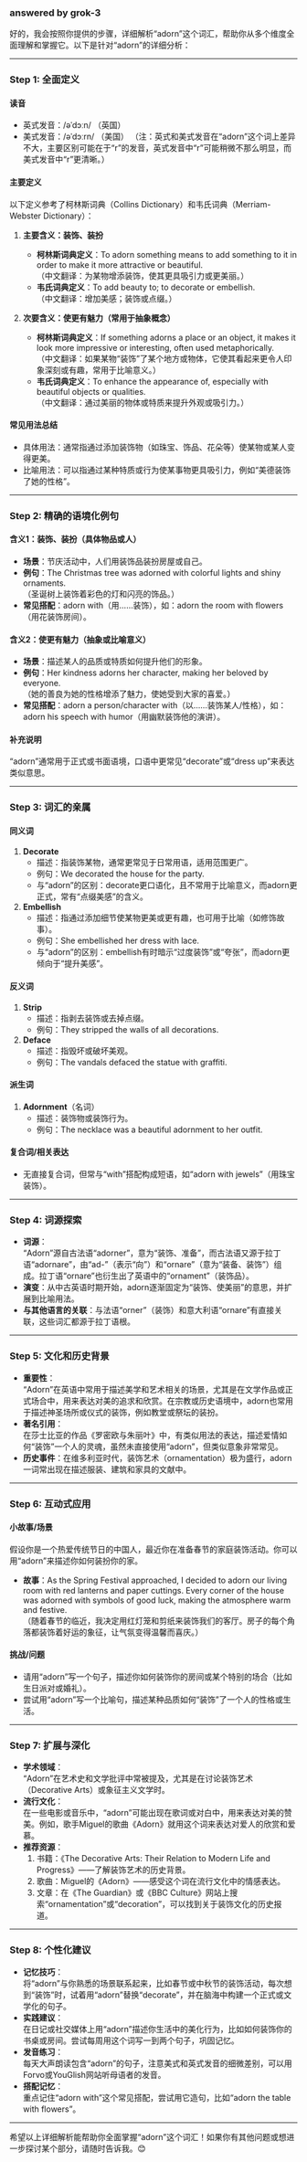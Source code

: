### answered by grok-3
好的，我会按照你提供的步骤，详细解析“adorn”这个词汇，帮助你从多个维度全面理解和掌握它。以下是针对“adorn”的详细分析：

---

### Step 1: 全面定义

#### 读音
- 英式发音：/əˈdɔːn/ （英国）
- 美式发音：/əˈdɔːrn/ （美国）
（注：英式和美式发音在“adorn”这个词上差异不大，主要区别可能在于“r”的发音，英式发音中“r”可能稍微不那么明显，而美式发音中“r”更清晰。）

#### 主要定义
以下定义参考了柯林斯词典（Collins Dictionary）和韦氏词典（Merriam-Webster Dictionary）：

1. **主要含义：装饰、装扮**
   - **柯林斯词典定义**：To adorn something means to add something to it in order to make it more attractive or beautiful.  
     （中文翻译：为某物增添装饰，使其更具吸引力或更美丽。）
   - **韦氏词典定义**：To add beauty to; to decorate or embellish.  
     （中文翻译：增加美感；装饰或点缀。）

2. **次要含义：使更有魅力（常用于抽象概念）**
   - **柯林斯词典定义**：If something adorns a place or an object, it makes it look more impressive or interesting, often used metaphorically.  
     （中文翻译：如果某物“装饰”了某个地方或物体，它使其看起来更令人印象深刻或有趣，常用于比喻意义。）
   - **韦氏词典定义**：To enhance the appearance of, especially with beautiful objects or qualities.  
     （中文翻译：通过美丽的物体或特质来提升外观或吸引力。）

#### 常见用法总结
- 具体用法：通常指通过添加装饰物（如珠宝、饰品、花朵等）使某物或某人变得更美。
- 比喻用法：可以指通过某种特质或行为使某事物更具吸引力，例如“美德装饰了她的性格”。

---

### Step 2: 精确的语境化例句

#### 含义1：装饰、装扮（具体物品或人）
- **场景**：节庆活动中，人们用装饰品装扮房屋或自己。
- **例句**：The Christmas tree was adorned with colorful lights and shiny ornaments.  
  （圣诞树上装饰着彩色的灯和闪亮的饰品。）
- **常见搭配**：adorn with（用……装饰），如：adorn the room with flowers（用花装饰房间）。

#### 含义2：使更有魅力（抽象或比喻意义）
- **场景**：描述某人的品质或特质如何提升他们的形象。
- **例句**：Her kindness adorns her character, making her beloved by everyone.  
  （她的善良为她的性格增添了魅力，使她受到大家的喜爱。）
- **常见搭配**：adorn a person/character with（以……装饰某人/性格），如：adorn his speech with humor（用幽默装饰他的演讲）。

#### 补充说明
“adorn”通常用于正式或书面语境，口语中更常见“decorate”或“dress up”来表达类似意思。

---

### Step 3: 词汇的亲属

#### 同义词
1. **Decorate**  
   - 描述：指装饰某物，通常更常见于日常用语，适用范围更广。  
   - 例句：We decorated the house for the party.  
   - 与“adorn”的区别：decorate更口语化，且不常用于比喻意义，而adorn更正式，常有“点缀美感”的含义。
2. **Embellish**  
   - 描述：指通过添加细节使某物更美或更有趣，也可用于比喻（如修饰故事）。  
   - 例句：She embellished her dress with lace.  
   - 与“adorn”的区别：embellish有时暗示“过度装饰”或“夸张”，而adorn更倾向于“提升美感”。

#### 反义词
1. **Strip**  
   - 描述：指剥去装饰或去掉点缀。  
   - 例句：They stripped the walls of all decorations.  
2. **Deface**  
   - 描述：指毁坏或破坏美观。  
   - 例句：The vandals defaced the statue with graffiti.

#### 派生词
1. **Adornment**（名词）  
   - 描述：装饰物或装饰行为。  
   - 例句：The necklace was a beautiful adornment to her outfit.

#### 复合词/相关表达
- 无直接复合词，但常与“with”搭配构成短语，如“adorn with jewels”（用珠宝装饰）。

---

### Step 4: 词源探索

- **词源**：  
  “Adorn”源自古法语“adorner”，意为“装饰、准备”，而古法语又源于拉丁语“adornare”，由“ad-”（表示“向”）和“ornare”（意为“装备、装饰”）组成。拉丁语“ornare”也衍生出了英语中的“ornament”（装饰品）。  
- **演变**：从中古英语时期开始，adorn逐渐固定为“装饰、使美丽”的意思，并扩展到比喻用法。  
- **与其他语言的关联**：与法语“orner”（装饰）和意大利语“ornare”有直接关联，这些词汇都源于拉丁语根。

---

### Step 5: 文化和历史背景

- **重要性**：  
  “Adorn”在英语中常用于描述美学和艺术相关的场景，尤其是在文学作品或正式场合中，用来表达对美的追求和欣赏。在宗教或历史语境中，adorn也常用于描述神圣场所或仪式的装饰，例如教堂或祭坛的装扮。  
- **著名引用**：  
  在莎士比亚的作品《罗密欧与朱丽叶》中，有类似用法的表达，描述爱情如何“装饰”一个人的灵魂，虽然未直接使用“adorn”，但类似意象非常常见。  
- **历史事件**：在维多利亚时代，装饰艺术（ornamentation）极为盛行，adorn一词常出现在描述服装、建筑和家具的文献中。

---

### Step 6: 互动式应用

#### 小故事/场景
假设你是一个热爱传统节日的中国人，最近你在准备春节的家庭装饰活动。你可以用“adorn”来描述你如何装扮你的家。  
- **故事**：As the Spring Festival approached, I decided to adorn our living room with red lanterns and paper cuttings. Every corner of the house was adorned with symbols of good luck, making the atmosphere warm and festive.  
（随着春节的临近，我决定用红灯笼和剪纸来装饰我们的客厅。房子的每个角落都装饰着好运的象征，让气氛变得温馨而喜庆。）

#### 挑战/问题
- 请用“adorn”写一个句子，描述你如何装饰你的房间或某个特别的场合（比如生日派对或婚礼）。  
- 尝试用“adorn”写一个比喻句，描述某种品质如何“装饰”了一个人的性格或生活。

---

### Step 7: 扩展与深化

- **学术领域**：  
  “Adorn”在艺术史和文学批评中常被提及，尤其是在讨论装饰艺术（Decorative Arts）或象征主义文学时。  
- **流行文化**：  
  在一些电影或音乐中，“adorn”可能出现在歌词或对白中，用来表达对美的赞美。例如，歌手Miguel的歌曲《Adorn》就用这个词来表达对爱人的欣赏和爱慕。  
- **推荐资源**：  
  1. 书籍：《The Decorative Arts: Their Relation to Modern Life and Progress》——了解装饰艺术的历史背景。  
  2. 歌曲：Miguel的《Adorn》——感受这个词在流行文化中的情感表达。  
  3. 文章：在《The Guardian》或《BBC Culture》网站上搜索“ornamentation”或“decoration”，可以找到关于装饰文化的历史报道。

---

### Step 8: 个性化建议

- **记忆技巧**：  
  将“adorn”与你熟悉的场景联系起来，比如春节或中秋节的装饰活动，每次想到“装饰”时，试着用“adorn”替换“decorate”，并在脑海中构建一个正式或文学化的句子。  
- **实践建议**：  
  在日记或社交媒体上用“adorn”描述你生活中的美化行为，比如如何装饰你的书桌或房间。尝试每周用这个词写一到两个句子，巩固记忆。  
- **发音练习**：  
  每天大声朗读包含“adorn”的句子，注意美式和英式发音的细微差别，可以用Forvo或YouGlish网站听母语者的发音。  
- **搭配记忆**：  
  重点记住“adorn with”这个常见搭配，尝试用它造句，比如“adorn the table with flowers”。

---

希望以上详细解析能帮助你全面掌握“adorn”这个词汇！如果你有其他问题或想进一步探讨某个部分，请随时告诉我。😊